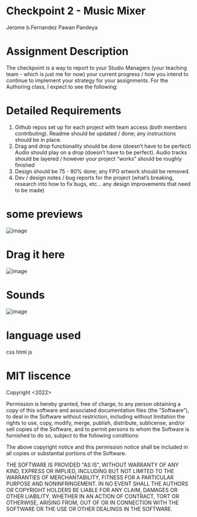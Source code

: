 # Checkpoint 2 - Music Mixer
 Jerome b.Fernandez
 Pawan Pandeya
# Assignment Description
The checkpoint is a way to report to your Studio Managers (your teaching team - which is just
me for now) your current progress / how you intend to continue to implement your strategy for
your assignments. For the Authoring class, I expect to see the following:


# Detailed Requirements
1. Github repos set up for each project with team access (both members contributing).
Readme should be updated / done; any instructions should be in place.
2. Drag and drop functionality should be done (doesn’t have to be perfect) Audio should
play on a drop (doesn’t have to be perfect). Audio tracks should be layered / however
your project “works” should be roughly finished
3. Design should be 75 - 80% done; any FPO artwork should be removed.
4. Dev / design notes / bug reports for the project (what’s breaking, research into how to fix
bugs, etc… any design improvements that need to be made)


# some previews
![image](https://user-images.githubusercontent.com/97752074/183274523-2af78c13-748e-40ba-8fab-7859a4350122.png)
#  Drag it here
![image](https://user-images.githubusercontent.com/97752074/177414292-adba4f8f-7c54-4e8c-81c6-416fb9de9881.png)
# Sounds
![image](https://user-images.githubusercontent.com/97752074/183274544-76907440-35e6-4de0-9766-96ce91bb6539.png)

# language used
css
html
js
# MIT liscence
Copyright <2022> <Jerome Fernandez and Pawan Pandeya>

Permission is hereby granted, free of charge, to any person obtaining a copy of this software and associated documentation files (the "Software"), to deal in the Software without restriction, including without limitation the rights to use, copy, modify, merge, publish, distribute, sublicense, and/or sell copies of the Software, and to permit persons to whom the Software is furnished to do so, subject to the following conditions:

The above copyright notice and this permission notice shall be included in all copies or substantial portions of the Software.

THE SOFTWARE IS PROVIDED "AS IS", WITHOUT WARRANTY OF ANY KIND, EXPRESS OR IMPLIED, INCLUDING BUT NOT LIMITED TO THE WARRANTIES OF MERCHANTABILITY, FITNESS FOR A PARTICULAR PURPOSE AND NONINFRINGEMENT. IN NO EVENT SHALL THE AUTHORS OR COPYRIGHT HOLDERS BE LIABLE FOR ANY CLAIM, DAMAGES OR OTHER LIABILITY, WHETHER IN AN ACTION OF CONTRACT, TORT OR OTHERWISE, ARISING FROM, OUT OF OR IN CONNECTION WITH THE SOFTWARE OR THE USE OR OTHER DEALINGS IN THE SOFTWARE.

